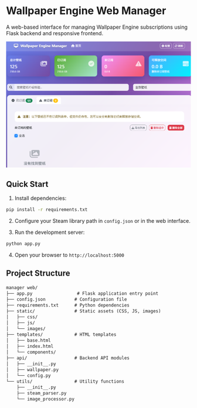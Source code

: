 # Wallpaper Engine Web Manager

A web-based interface for managing Wallpaper Engine subscriptions using Flask backend and responsive frontend.


![demo](static/img/demo.png)

## Quick Start

1. Install dependencies:
```bash
pip install -r requirements.txt
```

2. Configure your Steam library path in `config.json` or in the web interface.

3. Run the development server:
```bash
python app.py
```

4. Open your browser to `http://localhost:5000`

## Project Structure

```
manager web/
├── app.py                 # Flask application entry point
├── config.json           # Configuration file
├── requirements.txt      # Python dependencies
├── static/               # Static assets (CSS, JS, images)
│   ├── css/
│   ├── js/
│   └── images/
├── templates/            # HTML templates
│   ├── base.html
│   ├── index.html
│   └── components/
├── api/                  # Backend API modules
│   ├── __init__.py
│   ├── wallpaper.py
│   └── config.py
└── utils/                # Utility functions
    ├── __init__.py
    ├── steam_parser.py
    └── image_processor.py
```
